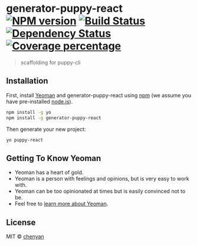 # generator-puppy-react [![NPM version][npm-image]][npm-url] [![Build Status][travis-image]][travis-url] [![Dependency Status][daviddm-image]][daviddm-url] [![Coverage percentage][coveralls-image]][coveralls-url]
> scaffolding for puppy-cli

## Installation

First, install [Yeoman](http://yeoman.io) and generator-puppy-react using [npm](https://www.npmjs.com/) (we assume you have pre-installed [node.js](https://nodejs.org/)).

```bash
npm install -g yo
npm install -g generator-puppy-react
```

Then generate your new project:

```bash
yo puppy-react
```

## Getting To Know Yeoman

 * Yeoman has a heart of gold.
 * Yeoman is a person with feelings and opinions, but is very easy to work with.
 * Yeoman can be too opinionated at times but is easily convinced not to be.
 * Feel free to [learn more about Yeoman](http://yeoman.io/).

## License

MIT © [chenyan]()


[npm-image]: https://badge.fury.io/js/generator-puppy-react.svg
[npm-url]: https://npmjs.org/package/generator-puppy-react
[travis-image]: https://travis-ci.com/constantince/generator-puppy-react.svg?branch=master
[travis-url]: https://travis-ci.com/constantince/generator-puppy-react
[daviddm-image]: https://david-dm.org/constantince/generator-puppy-react.svg?theme=shields.io
[daviddm-url]: https://david-dm.org/constantince/generator-puppy-react
[coveralls-image]: https://coveralls.io/repos/constantince/generator-puppy-react/badge.svg
[coveralls-url]: https://coveralls.io/r/constantince/generator-puppy-react
